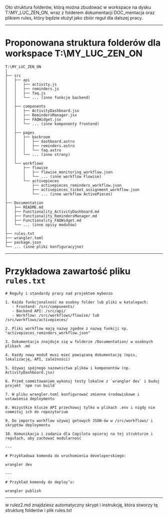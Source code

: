 Oto struktura folderów, którą można zbudować w workspace na dysku T:\MY_LUC_ZEN_ON, wraz z folderem dokumentacji DOC_mentacja oraz plikiem rules, który będzie służył jako zbiór reguł dla dalszej pracy. 

***

# Proponowana struktura folderów dla workspace T:\MY_LUC_ZEN_ON

```
T:\MY_LUC_ZEN_ON
│
├── src
│   ├── api
│   │   ├── activity.js
│   │   ├── reminders.js
│   │   ├── faq.js
│   │   └── ... (inne funkcje backend)
│   │
│   ├── components
│   │   ├── ActivityDashboard.jsx
│   │   ├── RemindersManager.jsx
│   │   ├── FAQWidget.jsx
│   │   └── ... (inne komponenty frontend)
│   │
│   ├── pages
│   │   ├── backroom
│   │   │   ├── dashboard.astro
│   │   │   ├── reminders.astro
│   │   │   └── faq.astro
│   │   └── ... (inne strony)
│   │
│   └── workflows
│       ├── flowise
│       │   ├── flowise_monitoring_workflow.json
│       │   └── ... (inne workflow Flowise)
│       └── activepieces
│           ├── activepieces_reminders_workflow.json
│           ├── activepieces_ticket_assignment_workflow.json
│           └── ... (inne workflow ActivePieces)
│
├── Documentation
│   ├── README.md
│   ├── Functionality_ActivityDashboard.md
│   ├── Functionality_RemindersManager.md
│   ├── Functionality_FAQWidget.md
│   └── ... (inne opisy modułów)
│
├── rules.txt
├── wrangler.toml
├── package.json
└── ... (inne pliki konfiguracyjne)
```

***

# Przykładowa zawartość pliku `rules.txt`

```
# Reguły i standardy pracy nad projektem mybonzo

1. Każda funkcjonalność ma osobny folder lub pliki w katalogach:
   - Frontend: /src/components/
   - Backend API: /src/api/
   - Workflow: /src/workflows/flowise/ lub /src/workflows/activepieces/

2. Pliki workflow mają nazwy zgodne z nazwą funkcji np. "activepieces_reminders_workflow.json"

3. Dokumentacja znajduje się w folderze /Documentation/ w osobnych plikach .md

4. Każdy nowy moduł musi mieć powiązaną dokumentację (opis, lokalizację, API, zależności)

5. Używaj spójnego nazewnictwa plików i komponentów (np. ActivityDashboard.jsx)

6. Przed commitowaniem wykonuj testy lokalne z `wrangler dev` i buduj projekt `npm run build`

7. W pliku wrangler.toml konfigurować zmienne środowiskowe i ustawienia deploymentu

8. Wszystkie klucze API przechowuj tylko w plikach .env i nigdy nie commituj ich do repozytorium

9. Do importu workflow używaj gotowych JSON-ów w /src/workflows/ i skryptów deploymentu

10. Komunikacja i zadania dla Copilota opieraj na tej strukturze i regułach, aby zachować modularność

---

# Przykładowa komenda do uruchomienia developerskiego:

wrangler dev

---

# Przykład komendy do deploy’u:

wrangler publish
```

***

w rulez2.md znajdziesz  automatyczny skrypt i instrukcję, która stworzy tę strukturę folderów i plik rules.txt
